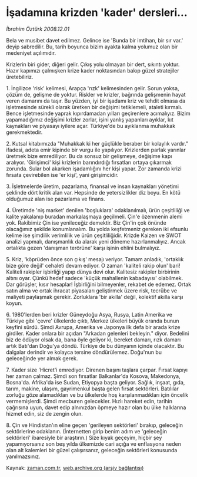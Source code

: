 # İşadamına krizden 'kader' dersleri...

*İbrahim Öztürk 2008.12.01*

<td class="news-spot">
<p>Bela ve musibet davet edilmez. Gelince ise 'Bunda bir imtihan, bir sır var.' deyip sabredilir. Bu, tarih boyunca bizim ayakta kalma yolumuz olan bir medeniyet açılımıdır.</p>
<p><p> Krizlerin biri gider, diğeri gelir. Çıkış yolu olmayan bir dert, sıkıntı yoktur. Hazır kapımızı çalmışken krize kader noktasından bakıp güzel stratejiler üretebiliriz. 
<p>1. İngilizce 'risk' kelimesi, Arapça 'rızk' kelimesinden gelir. Sorun yoksa, çözüm de, gelişme de yoktur. Riskler ve krizler, bağrında gelişmenin hayat veren damarını da taşır. Bu yüzden, iyi bir işadamı kriz ve tehdit olmasa da işletmesinde sürekli olarak üretken bir değişimi tetiklemeli, ataleti kırmalı. Bence işletmesinde yaprak kıpırdamadan yılları geçirenlere acımalıyız. Bizim yapamadığımız değişimi krizler zorlar, işini yanlış yapanları ayıklar, kıt kaynakları ve piyasayı iyilere açar. Türkiye'de bu ayıklanma muhakkak gerekmektedir. 
<p>2. Kutsal kitabımızda "Muhakkak ki her güçlükle beraber bir kolaylık vardır." ifadesi, adeta emir kipinde bir vurgu ile yapılıyor. Krizlerden parlak yarınlar üretmek bize emrediliyor. Bu da sonsuz bir gelişmeye, değişime kapı aralıyor. 'Girişimci' kişi krizlerin barındırdığı fırsatları ortaya çıkarmak zorunda. Sular bol akarken işadamlığını her kişi yapar. Zor zamanda krizi fırsata çevirebilen ise 'er kişi', yani girişimcidir. 
<p>3. İşletmelerde üretim, pazarlama, finansal ve insan kaynakları yönetimi şeklinde dört kritik alan var. Hepsinde de yetersizlikler diz boyu. En kötü olduğumuz alan ise pazarlama ve finans. 
<p>4. Üretimde 'niş market' denilen 'boşluklara' odaklanılmalı, ürün çeşitliliği ve kalite yakalanıp buradan markalaşmaya geçilmeli. Çin'e özenmenin alemi yok. Rakibimiz Çin ise yenileceğiz demektir. Biz Çin'in çok önünde olacağımız şekilde konumlanalım. Bu yolda keşfetmeniz gereken iki efsunlu kelime ise şimdilik verimlilik ve ürün çeşitliliğidir. Krizde Kaizen ve SWOT analizi yapmalı, danışmanlık da alarak yeni döneme hazırlanmalıyız. Ancak ortalıkta gezen 'danışman terörüne' karşı işinin ehlini bulmalıyız. 
<p>5. Kriz, 'köprüden önce son çıkış' mesajı veriyor. Tamam anladık, 'ortaklık bize göre değil' cehaleti devam ediyor. O zaman 'kaliteli rakip olun' bari! Kaliteli rakipler işbirliği yapıp dünya devi olur. Kalitesiz rakipler birbirinin altını oyar. Çünkü hedef sadece 'küçük mahallenin kabadayısı' olabilmek. Dar görüşler, kısır hesaplar! İşbirliğini bilmeyenler, rekabet de edemez. Ortak satın alma ve ortak ihracat piyasaları geliştirmek üzere risk, tecrübe ve maliyeti paylaşmak gerekir. Zorluklara 'bir akılla' değil, kolektif akılla karşı koyun. 
<p>6. 1980'lerden beri krizler Güneydoğu Asya, Rusya, Latin Amerika ve Türkiye gibi 'çevre' ülkelerde çıktı, Merkez ülkeleri büyük oranda bunun keyfini sürdü. Şimdi Avrupa, Amerika ve Japonya ilk defa bir arada krize girdiler. Kader onlara bir açıdan "Arkadan gelenleri bekleyin." diyor. Bedelini biz de ödüyor olsak da, bana öyle geliyor ki, bereket damarı, rızk damarı artık Batı'dan Doğu'ya döndü. Türkiye de bu dünyanın içinde olacaktır. Bu dalgalar derindir ve kolayca tersine döndürülemez. Doğu'nun bu geleceğinde yer almak gerek. 
<p>7. Kader size 'Hicret'i emrediyor. Direnen başını taşlara çarpar. Fırsat kapıyı her zaman çalmaz. Şimdi son fırsatlar Balkanlar'da Kosova, Makedonya, Bosna'da. Afrika'da ise Sudan, Etiyopya başta geliyor. Sağlık, inşaat, gıda, tarım, makine, ulaşım, gayrimenkul başta gelen fırsat sektörleri. Batılılar zorluğu göze alamadıkları ve bu ülkelerde hoş karşılanmadıkları için öncelik vermemişlerdi. Şimdi mecburen gelecekler. Hızlı hareket edin, tarihin çağrısına uyun, davet edip alnınızdan öpmeye hazır olan bu ülke halklarına hizmet edin, siz de zengin olun. 
<p>8. Çin ve Hindistan'ın eline geçen 'gerileyen sektörleri' bırakıp, geleceğin sektörlerine odaklanın. (İnternetten girip benim adım ve 'geleceğin sektörleri' ibaresiyle bir araştırın.) Size kıyak geçeyim, hiçbir şey yapamıyorsanız son beş yılda ülkemizde cari açığa ve enflasyona neden olan alt kalemleri bir güzel çalışırsanız, geleceğin sektörleri konusunda yanılmazsınız.</p>
<a href="http://web.archive.org/web/20101130133710/mailto:i.ozturk@zaman.com.tr">
</a></p></p></p></p></p></p></p></p></p></td>

Kaynak: [zaman.com.tr](http://zaman.com.tr/yazar.do?yazino=766020), [web.archive.org (arşiv bağlantısı)](http://web.archive.org/web/20101130133710/http://www.zaman.com.tr:80/yazar.do?yazino=766020)
